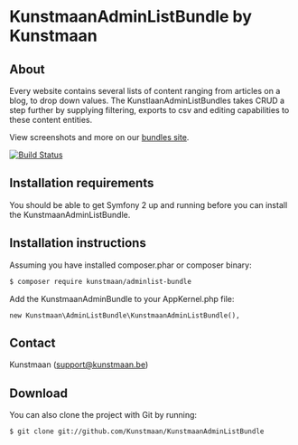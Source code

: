 KunstmaanAdminListBundle by Kunstmaan
=================================

About
-----
Every website contains several lists of content ranging from articles on a blog, to drop down values. The KunstlaanAdminListBundles takes CRUD a step further by supplying filtering, exports to csv and editing capabilities to these content entities.

View screenshots and more on our [bundles site](http://bundles.kunstmaan.be).

[![Build Status](https://secure.travis-ci.org/Kunstmaan/KunstmaanAdminListBundle.png?branch=master)](http://travis-ci.org/Kunstmaan/KunstmaanAdminListBundle)


Installation requirements
-------------------------
You should be able to get Symfony 2 up and running before you can install the KunstmaanAdminListBundle.

Installation instructions
-------------------------
Assuming you have installed composer.phar or composer binary:

``` bash
$ composer require kunstmaan/adminlist-bundle
```

Add the KunstmaanAdminBundle to your AppKernel.php file:

```
new Kunstmaan\AdminListBundle\KunstmaanAdminListBundle(),
```

Contact
-------
Kunstmaan (support@kunstmaan.be)

Download
--------
You can also clone the project with Git by running:

```
$ git clone git://github.com/Kunstmaan/KunstmaanAdminListBundle
```
